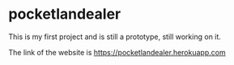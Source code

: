 # pocketlandealer
This is my first project and is still a prototype, still working on it.

The link of the website is
https://pocketlandealer.herokuapp.com
